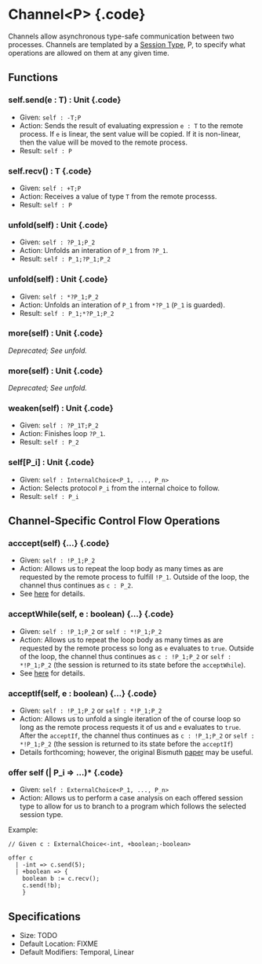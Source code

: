 # Channel\<P\> {.code}
Channels allow asynchronous type-safe communication between two processes. Channels are templated by a [Session Type](../types.html#session-types), P, to specify what operations are allowed on them at any given time. 

## Functions

### self.send(e : T) : Unit {.code}
* Given: `self : -T;P`
* Action: Sends the result of evaluating expression `e : T` to the remote process. If `e` is linear, the sent value will be copied. If it is non-linear, then the value will be moved to the remote process.
* Result: `self : P`

### self.recv() :  T {.code}
* Given: `self : +T;P`
* Action: Receives a value of type `T` from the remote processs.
* Result: `self : P`

### unfold(self) : Unit {.code}
* Given: `self : ?P_1;P_2`
* Action: Unfolds an interation of `P_1` from `?P_1`. 
* Result: `self : P_1;?P_1;P_2`

### unfold(self) : Unit {.code}
* Given: `self : *?P_1;P_2`
* Action: Unfolds an interation of `P_1` from `*?P_1` (`P_1` is guarded). 
* Result: `self : P_1;*?P_1;P_2`

### more(self) : Unit {.code}
*Deprecated; See unfold.*

### more(self) : Unit {.code}
*Deprecated; See unfold.*

### weaken(self) : Unit {.code}
* Given: `self : ?P_1T;P_2`
* Action: Finishes loop `?P_1`. 
* Result: `self : P_2`

### self[P_i] : Unit {.code}
* Given: `self : InternalChoice<P_1, ..., P_n>`
* Action: Selects protocol `P_i` from the internal choice to follow. 
* Result: `self : P_i`


## Channel-Specific Control Flow Operations

### acccept(self) {...} {.code} 
* Given: `self : !P_1;P_2`
* Action: Allows us to repeat the loop body as many times as are requested by the remote process to fulfill `!P_1`. Outside of the loop, the channel thus continues as `c : P_2`.
* See [here](https://bismuth-lang.org/ahf-CommunicatingProcessCalculus.pdf#subsubsection.7.3.1) for details.

### acceptWhile(self, e : boolean) {...} {.code}
* Given: `self : !P_1;P_2` or `self : *!P_1;P_2`
* Action: Allows us to repeat the loop body as many times as are requested by the remote process so long as `e` evaluates to `true`. Outside of the loop, the channel thus continues as `c : !P_1;P_2` or `self : *!P_1;P_2` (the session is returned to its state before the `acceptWhile`).
* See [here](https://bismuth-lang.org/ahf-CommunicatingProcessCalculus.pdf#subsubsection.7.3.1) for details.

### acceptIf(self, e : boolean) {...} {.code}
* Given: `self : !P_1;P_2` or `self : *!P_1;P_2`
* Action: Allows us to unfold a single iteration of the of course loop so long as the remote process requests it of us and `e` evaluates to `true`. After the `acceptIf`, the channel thus continues as `c : !P_1;P_2` or `self : *!P_1;P_2` (the session is returned to its state before the `acceptIf`)
* Details forthcoming; however, the original Bismuth [paper](https://bismuth-lang.org/ahf-CommunicatingProcessCalculus.pdf#subsubsection.7.3.1) may be useful.

### offer self (| P_i => ...)* {.code}
* Given: `self : ExternalChoice<P_1, ..., P_n>`
* Action: Allows us to perform a case analysis on each offered session type to allow for us to branch to a program which follows the selected session type. 

Example:
```bismuth 
// Given c : ExternalChoice<-int, +boolean;-boolean>

offer c 
  | -int => c.send(5);
  | +boolean => {
  	boolean b := c.recv(); 
  	c.send(!b);
    }
```

## Specifications 
* Size: TODO
* Default Location: FIXME 
* Default Modifiers: Temporal, Linear


